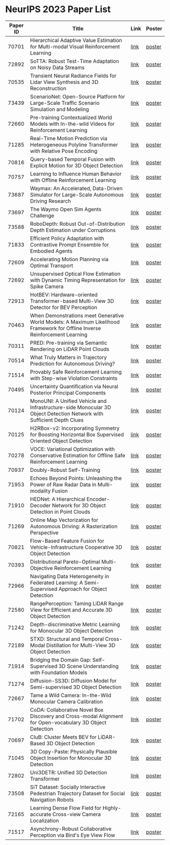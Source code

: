 # NeurIPS 2023 Paper List

| Paper ID       | Title      | Link      |   Poster   |
|------------|-----------------|------------|------------|
| 70701 | Hierarchical Adaptive Value Estimation for Multi-modal Visual Reinforcement Learning | [link](https://nips.cc/virtual/2023/poster/70701) | [poster](https://nips.cc) |
| 72892 | SoTTA: Robust Test-Time Adaptation on Noisy Data Streams | [link](https://nips.cc/virtual/2023/poster/72892) | [poster](https://nips.cc/media/PosterPDFs/NeurIPS%202023/72892.png?t=1697698472.1624212) |
| 70535 | Transient Neural Radiance Fields for Lidar View Synthesis and 3D Reconstruction | [link](https://nips.cc/virtual/2023/poster/70535) | [poster](https://nips.cc) |
| 73439 | ScenarioNet: Open-Source Platform for Large-Scale Traffic Scenario Simulation and Modeling | [link](https://nips.cc/virtual/2023/poster/73439) | [poster](https://nips.cc) |
| 72660 | Pre-training Contextualized World Models with In-the-wild Videos for Reinforcement Learning | [link](https://nips.cc/virtual/2023/poster/72660) | [poster](https://nips.cc/media/PosterPDFs/NeurIPS%202023/72660.png?t=1699282410.5369947) |
| 71285 | Real-Time Motion Prediction via Heterogeneous Polyline Transformer with Relative Pose Encoding | [link](https://nips.cc/virtual/2023/poster/71285) | [poster](https://nips.cc/media/PosterPDFs/NeurIPS%202023/71285.png?t=1697441066.4265263) |
| 70816 | Query-based Temporal Fusion with Explicit Motion for 3D Object Detection | [link](https://nips.cc/virtual/2023/poster/70816) | [poster](https://nips.cc/media/PosterPDFs/NeurIPS%202023/70816.png?t=1699257760.8058789) |
| 70757 | Learning to Influence Human Behavior with Offline Reinforcement Learning | [link](https://nips.cc/virtual/2023/poster/70757) | [poster](https://nips.cc) |
| 73687 | Waymax: An Accelerated, Data-Driven Simulator for Large-Scale Autonomous Driving Research | [link](https://nips.cc/virtual/2023/poster/73687) | [poster](https://nips.cc) |
| 73697 | The Waymo Open Sim Agents Challenge | [link](https://nips.cc/virtual/2023/poster/73697) | [poster](https://nips.cc) |
| 73588 | RoboDepth: Robust Out-of-Distribution Depth Estimation under Corruptions | [link](https://nips.cc/virtual/2023/poster/73588) | [poster](https://nips.cc/media/PosterPDFs/NeurIPS%202023/73588.png?t=1697490981.1947274) |
| 71833 | Efficient Policy Adaptation with Contrastive Prompt Ensemble for Embodied Agents | [link](https://nips.cc/virtual/2023/poster/71833) | [poster](https://nips.cc) |
| 72609 | Accelerating Motion Planning via Optimal Transport | [link](https://nips.cc/virtual/2023/poster/72609) | [poster](https://nips.cc/media/PosterPDFs/NeurIPS%202023/72609.png?t=1697180172.2772036) |
| 72692 | Unsupervised Optical Flow Estimation with Dynamic Timing Representation for Spike Camera | [link](https://nips.cc/virtual/2023/poster/72692) | [poster](https://nips.cc) |
| 72913 | HotBEV: Hardware-oriented Transformer-based Multi-View 3D Detector for BEV Perception | [link](https://nips.cc/virtual/2023/poster/72913) | [poster](https://nips.cc) |
| 70463 | When Demonstrations meet Generative World Models: A Maximum Likelihood Framework for Offline Inverse Reinforcement Learning | [link](https://nips.cc/virtual/2023/poster/70463) | [poster](https://nips.cc) |
| 70311 | PRED: Pre-training via Semantic Rendering on LiDAR Point Clouds | [link](https://nips.cc/virtual/2023/poster/70311) | [poster](https://nips.cc) |
| 70514 | What Truly Matters in Trajectory Prediction for Autonomous Driving? | [link](https://nips.cc/virtual/2023/poster/70514) | [poster](https://nips.cc) |
| 71514 | Provably Safe Reinforcement Learning with Step-wise Violation Constraints | [link](https://nips.cc/virtual/2023/poster/71514) | [poster](https://nips.cc) |
| 70495 | Uncertainty Quantification via Neural Posterior Principal Components | [link](https://nips.cc/virtual/2023/poster/70495) | [poster](https://nips.cc) |
| 70124 | MonoUNI: A Unified Vehicle and Infrastructure-side Monocular 3D Object Detection Network with Sufficient Depth Clues | [link](https://nips.cc/virtual/2023/poster/70124) | [poster](https://nips.cc/media/PosterPDFs/NeurIPS%202023/70124.png?t=1697794302.6190684) |
| 70125 | H2RBox-v2: Incorporating Symmetry for Boosting Horizontal Box Supervised Oriented Object Detection | [link](https://nips.cc/virtual/2023/poster/70125) | [poster](https://nips.cc/media/PosterPDFs/NeurIPS%202023/70125.png?t=1697468463.7803879) |
| 70278 | VOCE: Variational Optimization with Conservative Estimation for Offline Safe Reinforcement Learning | [link](https://nips.cc/virtual/2023/poster/70278) | [poster](https://nips.cc) |
| 70937 | Doubly-Robust Self-Training | [link](https://nips.cc/virtual/2023/poster/70937) | [poster](https://nips.cc) |
| 71953 | Echoes Beyond Points: Unleashing the Power of Raw Radar Data in Multi-modality Fusion | [link](https://nips.cc/virtual/2023/poster/71953) | [poster](https://nips.cc) |
| 71910 | HEDNet: A Hierarchical Encoder-Decoder Network for 3D Object Detection in Point Clouds | [link](https://nips.cc/virtual/2023/poster/71910) | [poster](https://nips.cc) |
| 71269 | Online Map Vectorization for Autonomous Driving: A Rasterization Perspective | [link](https://nips.cc/virtual/2023/poster/71269) | [poster](https://nips.cc) |
| 70821 | Flow-Based Feature Fusion for Vehicle-Infrastructure Cooperative 3D Object Detection | [link](https://nips.cc/virtual/2023/poster/70821) | [poster](https://nips.cc) |
| 70393 | Distributional Pareto-Optimal Multi-Objective Reinforcement Learning | [link](https://nips.cc/virtual/2023/poster/70393) | [poster](https://nips.cc) |
| 72966 | Navigating Data Heterogeneity in Federated Learning: A Semi-Supervised Approach for Object Detection | [link](https://nips.cc/virtual/2023/poster/72966) | [poster](https://nips.cc) |
| 72580 | RangePerception: Taming LiDAR Range View for Efficient and Accurate 3D Object Detection | [link](https://nips.cc/virtual/2023/poster/72580) | [poster](https://nips.cc/media/PosterPDFs/NeurIPS%202023/72580.png?t=1699442980.5426366) |
| 71242 | Depth-discriminative Metric Learning for Monocular 3D Object Detection | [link](https://nips.cc/virtual/2023/poster/71242) | [poster](https://nips.cc/media/PosterPDFs/NeurIPS%202023/71242.png?t=1699338623.0069954) |
| 72189 | STXD: Structural and Temporal Cross-Modal Distillation for Multi-View 3D Object Detection | [link](https://nips.cc/virtual/2023/poster/72189) | [poster](https://nips.cc/media/PosterPDFs/NeurIPS%202023/72189.png?t=1699018665.0646977) |
| 71914 | Bridging the Domain Gap: Self-Supervised 3D Scene Understanding with Foundation Models | [link](https://nips.cc/virtual/2023/poster/71914) | [poster](https://nips.cc/media/PosterPDFs/NeurIPS%202023/71914.png?t=1699127119.180831) |
| 71274 | Diffusion-SS3D: Diffusion Model for Semi-supervised 3D Object Detection | [link](https://nips.cc/virtual/2023/poster/71274) | [poster](https://nips.cc/media/PosterPDFs/NeurIPS%202023/71274.png?t=1698762965.3882627) |
| 72667 | Tame a Wild Camera: In-the-Wild Monocular Camera Calibration | [link](https://nips.cc/virtual/2023/poster/72667) | [poster](https://nips.cc) |
| 71702 | CoDA: Collaborative Novel Box Discovery and Cross-modal Alignment for Open-vocabulary 3D Object Detection | [link](https://nips.cc/virtual/2023/poster/71702) | [poster](https://nips.cc) |
| 70697 | CluB: Cluster Meets BEV for LiDAR-Based 3D Object Detection | [link](https://nips.cc/virtual/2023/poster/70697) | [poster](https://nips.cc/media/PosterPDFs/NeurIPS%202023/70697.png?t=1698112563.1925676) |
| 71045 | 3D Copy-Paste: Physically Plausible Object Insertion for Monocular 3D Detection | [link](https://nips.cc/virtual/2023/poster/71045) | [poster](https://nips.cc) |
| 72802 | Uni3DETR: Unified 3D Detection Transformer | [link](https://nips.cc/virtual/2023/poster/72802) | [poster](https://nips.cc) |
| 73508 | SiT Dataset: Socially Interactive Pedestrian Trajectory Dataset for Social Navigation Robots | [link](https://nips.cc/virtual/2023/poster/73508) | [poster](https://nips.cc/media/PosterPDFs/NeurIPS%202023/73508.png?t=1697476690.6657348) |
| 72165 | Learning Dense Flow Field for Highly-accurate Cross-view Camera Localization | [link](https://nips.cc/virtual/2023/poster/72165) | [poster](https://nips.cc) |
| 71517 | Asynchrony-Robust Collaborative Perception via Bird's Eye View Flow | [link](https://nips.cc/virtual/2023/poster/71517) | [poster](https://nips.cc) |
